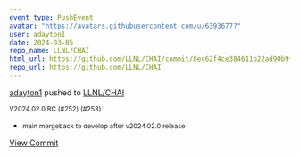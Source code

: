 ```yaml
---
event_type: PushEvent
avatar: "https://avatars.githubusercontent.com/u/6393677?"
user: adayton1
date: 2024-03-05
repo_name: LLNL/CHAI
html_url: https://github.com/LLNL/CHAI/commit/8ec62f4ce384611b22ad90b9fe66a516ce6b1caa
repo_url: https://github.com/LLNL/CHAI
---
```


<a href='https://github.com/adayton1' target='_blank'>adayton1</a> pushed to <a href='https://github.com/LLNL/CHAI' target='_blank'>LLNL/CHAI</a>

<small>V2024.02.0 RC (#252) (#253)

* main mergeback to develop after v2024.02.0 release</small>

<a href='https://github.com/LLNL/CHAI/commit/8ec62f4ce384611b22ad90b9fe66a516ce6b1caa' target='_blank'>View Commit</a>